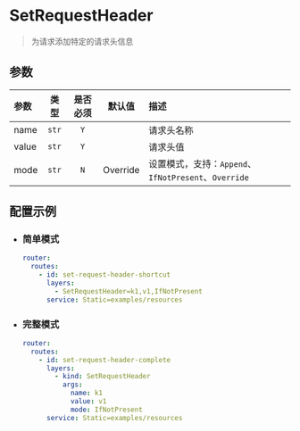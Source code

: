 # SetRequestHeader

> 为请求添加特定的请求头信息

## 参数

| 参数    |  类型   | 是否必须 |   默认值    | 描述                                         |
|:------|:-----:|:----:|:--------:|:-------------------------------------------|
| name  | `str` | `Y`  |          | 请求头名称                                      |
| value | `str` | `Y`  |          | 请求头值                                       |
| mode  | `str` | `N`  | Override | 设置模式，支持：`Append`、`IfNotPresent`、`Override` |

## 配置示例

- ### 简单模式

    ```yaml
    router:
      routes:
        - id: set-request-header-shortcut
          layers:
            - SetRequestHeader=k1,v1,IfNotPresent
          service: Static=examples/resources
    ```

- ### 完整模式

    ```yaml
    router:
      routes:
        - id: set-request-header-complete
          layers:
            - kind: SetRequestHeader
              args:
                name: k1
                value: v1
                mode: IfNotPresent
          service: Static=examples/resources
    ```